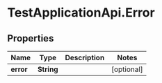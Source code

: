 # TestApplicationApi.Error

## Properties
Name | Type | Description | Notes
------------ | ------------- | ------------- | -------------
**error** | **String** |  | [optional] 


